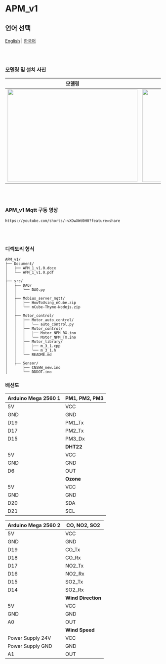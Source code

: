 # APM_v1
## 언어 선택

[English](README.md) | [한국어](README_KR.md)

<br><br>

### 모델링 및 설치 사진
<div align="center">
  
  | 모델링 | 설치 |
  |:---:|:---:|
  | <img src="https://github.com/user-attachments/assets/16247e7f-1541-47be-a514-2af5a8bb7449" width="420px" height="300px"> | <img src="https://github.com/user-attachments/assets/54e6a5d6-ec62-4971-b192-cef102818fc4" width="420px" height="300px"> |
</div>

<br><br>

### APM_v1 Mqtt 구동 영상

```
https://youtube.com/shorts/-vXDwXWd0H0?feature=share
```

<br><br>

### 디렉토리 형식

```
APM_v1/
├── Document/
│   ├── APM_1_v1.0.docx
│   └── APM_1_v1.0.pdf
│
├── src/
│   ├── DAQ/
│   │   └── DAQ.py
│   │
│   ├── Mobius_server_mqtt/
│   │   ├── HowToUsing_nCube.zip
│   │   └── nCube-Thyme-Nodejs.zip
│   │
│   ├── Motor_control/
│   │   ├── Motor_auto_control/
│   │   │   └── auto_control.py
│   │   ├── Motor_control/
│   │   │   ├── Motor_NPM_RX.ino
│   │   │   └── Motor_NPM_TX.ino
│   │   ├── Motor_library/
│   │   │   ├── m_3_1.cpp
│   │   │   └── m_3_1.h
│   │   └── README.md
│   │
│   ├── Sensor/
│       ├── CNSWW_new.ino
│       └── DDDOT.ino

```

### 배선도

| **Arduino Mega 2560 1**  | **PM1, PM2, PM3**      |
|-----------------------|---------------------|
| 5V                    | VCC                 |
| GND                   | GND                 |
| D19                   | PM1_Tx              |
| D17                   | PM2_Tx              |
| D15                   | PM3_Dx              |
|                       | **DHT22**              |
| 5V                    | VCC                 |
| GND                   | GND                 |
| D6                    | OUT                 |
|                       | **Ozone**     |
| 5V                    | VCC                 |
| GND                   | GND                 |
| D20                   | SDA                 |
| D21                   | SCL                 |

| **Arduino Mega 2560 2**  | **CO, NO2, SO2**      |
|-----------------------|---------------------|
| 5V                    | VCC                 |
| GND                   | GND                 |
| D19                   | CO_Tx               |
| D18                   | CO_Rx               |
| D17                   | NO2_Tx              |
| D16                   | NO2_Rx              |
| D15                   | SO2_Tx              |
| D14                   | SO2_Rx              |
|                       | **Wind Direction**     |
| 5V                    | VCC                 |
| GND                   | GND                 |
| A0                    | OUT                 |
|                       | **Wind Speed**         |
| Power Supply 24V      | VCC                 |
| Power Supply GND      | GND                 |
| A1                    | OUT                 |





